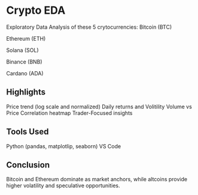 # Crypto EDA
Exploratory Data Analysis of these 5 crytocurrencies:
Bitcoin (BTC)

Ethereum (ETH)

Solana (SOL)

Binance (BNB)

Cardano (ADA)

## Highlights
Price trend (log scale and normalized)
Daily returns and Volitility
Volume vs Price
Correlation heatmap
Trader-Focused insights

## Tools Used
Python (pandas, matplotlip, seaborn)
VS Code

## Conclusion
Bitcoin and Ethereum dominate as market anchors, while altcoins provide higher volatility and speculative opportunities.
